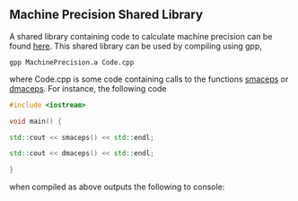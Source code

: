 ## Machine Precision Shared Library

A shared library containing code to calculate machine precision can be found [here](). This shared library can be used by compiling using gpp,
```
gpp MachinePrecision.a Code.cpp
```
where Code.cpp is some code containing calls to the functions [smaceps]() or [dmaceps](). For instance, the following code
```cpp
#include <iostream>

void main() {

std::cout << smaceps() << std::endl;

std::cout << dmaceps() << std::endl;

}
```
when compiled as above outputs the following to console:
```

```